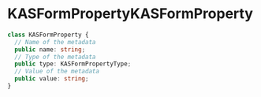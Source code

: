 # <a name="kasformproperty"></a><span data-ttu-id="6f8b0-101">KASFormProperty</span><span class="sxs-lookup"><span data-stu-id="6f8b0-101">KASFormProperty</span></span>
```typescript
class KASFormProperty {
  // Name of the metadata
  public name: string;
  // Type of the metadata
  public type: KASFormPropertyType;
  // Value of the metadata
  public value: string;
}
```
